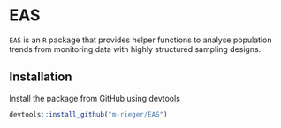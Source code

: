 # EAS

`EAS` is an `R` package that provides helper functions to analyse population trends from monitoring data with highly structured sampling designs.

## Installation

Install the package from GitHub using devtools

```r
devtools::install_github("m-rieger/EAS")
```
